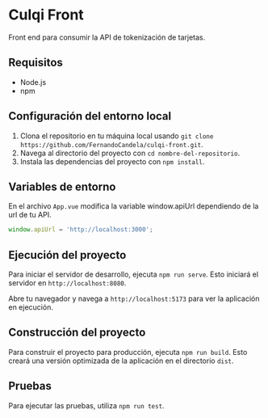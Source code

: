 # Culqi Front

Front end para consumir la API de tokenización de tarjetas.

## Requisitos

- Node.js
- npm

## Configuración del entorno local

1. Clona el repositorio en tu máquina local usando `git clone https://github.com/FernandoCandela/culqi-front.git`.
2. Navega al directorio del proyecto con `cd nombre-del-repositorio`.
3. Instala las dependencias del proyecto con `npm install`.

## Variables de entorno

En el archivo `App.vue` modifica la variable window.apiUrl dependiendo de la url de tu API.

```ts
window.apiUrl = 'http://localhost:3000';
```
## Ejecución del proyecto

Para iniciar el servidor de desarrollo, ejecuta `npm run serve`. Esto iniciará el servidor en `http://localhost:8080`.

Abre tu navegador y navega a `http://localhost:5173` para ver la aplicación en ejecución.

## Construcción del proyecto

Para construir el proyecto para producción, ejecuta `npm run build`. Esto creará una versión optimizada de la aplicación en el directorio `dist`.

## Pruebas

Para ejecutar las pruebas, utiliza `npm run test`.
